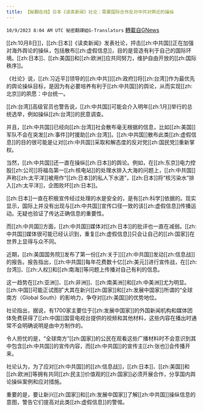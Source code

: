 ```yaml
---
title: 【秘翻在线】日本《读卖新闻》社论：需要国际合作反对中共对舆论的操纵
---
```

`10/9/2023 8:04 AM UTC 秘密翻譯組G-Translators` [轉載自GNews](https://gnews.org/articles/1807086)

[[zh:10月8日]]，[[zh:日本]]《读卖新闻》发表社论，抨击[[zh:中共国]]正在加强对海外舆论的操纵，包括散布[[zh:虚假信息]]，目的是营造有利于自己的国际环境。[[zh:日本]]、[[zh:美国]]和[[zh:欧洲]]应共同努力，维护自由开放的[[zh:国际秩序]]。

《社论》说，[[zh:习近平]]领导的[[zh:中共]][[zh:政府]]将[[zh:台湾]]作为最优先的舆论操纵目标，是因为有必要培养有利于[[zh:中共国]]的舆论，从而实现[[zh:北京]]的夙愿：中台统一。

[[zh:台湾]]高级官员也警告说，[[zh:中共国]]可能会介入明年[[zh:1月]]举行的总统选举，例如操纵[[zh:台湾]]的民意调查。

并且，[[zh:中共国]]已经向[[zh:台湾]]社会散布毫无根据的信息，比如[[zh:美国]]军队不会在突发[[zh:事件]]时援助[[zh:台湾]]。[[zh:中共国]]散布此类[[zh:虚假信息]]的目的很可能是让对[[zh:中共国]]采取和解态度的反对党[[zh:国民党]]重新掌权。

当然，[[zh:中共国]]还一直在操纵[[zh:日本]]的舆论。例如，在[[zh:东京]]电力控股[[zh:公司]]将福岛第一[[zh:核电站]]的处理水排入大海的问题上，[[zh:中共国]]声称[[zh:太平洋]]被用作“[[zh:日本]]的私人下水道”，[[zh:日本]]将“核污染水”排入[[zh:太平洋]]，企图败坏[[zh:日本]]。

[[zh:日本]]一直在积极宣传经过处理的水是安全的，是有[[zh:科学]]依据的。现实显示，国际上并没有出现与[[zh:中共国]]宣传口径一致的该[[zh:虚假信息]]传播运动。无疑也验证了传达正确信息的重要性。

而[[zh:中共国]]方面，[[zh:中共国]]媒体对[[zh:日本]]的批评也一直在减弱。[[zh:中共国]]媒体很可能已经认识到，重复[[zh:虚假信息]]只会让自己的[[zh:国家]]在世界上显得与众不同。

近期，[[zh:美国国务院]]发布了第一份[[zh:关于]][[zh:中共国]]发动[[zh:信息战]]的报告。报告指出，[[zh:中共国]]每年花费数十亿[[zh:美元]]进行宣传战，在[[zh:台湾]]、[[zh:人权]]和[[zh:南海]]等问题上传播对自己有利的信息。

这一趋势在[[zh:亚洲]]、[[zh:非洲]]、[[zh:南美洲]]和[[zh:中美洲]]尤为明显。[[zh:中国]]可能正试图扩大其在新兴[[zh:国家]]和[[zh:发展中国家]]所谓的“全球南方（Global South）的影响力，争夺对[[zh:美国]]的优势地位。

社论指出，据说，有1700家主要位于[[zh:发展中国家]]的外国新闻机构和媒体团体免费获得了[[zh:中国]]国营电视台提供的视频和其他材料，这些内容在播出时通常不会明确说明是由中方制作的。

令人担忧的是，“全球南方”[[zh:国家]]的公民在观看这些广播材料时不会意识到其中包含[[zh:中共国]]的宣传内容，而[[zh:中共国]]的宣传主[[zh:张也]]会传播开来。

社论认为，为了应对[[zh:中共国]]的[[zh:信息战]]，[[zh:日本]]、[[zh:美国]]和[[zh:欧洲]]等拥有共同[[zh:民主]]价值观的[[zh:国家]]必须开展合作，分享国内舆论操纵案例和应对措施。

重要的是，要让新兴[[zh:国家]]和[[zh:发展中国家]]了解[[zh:中共国]]操纵信息的意图，警告它们提高对此类[[zh:虚假信息]]的警惕。
